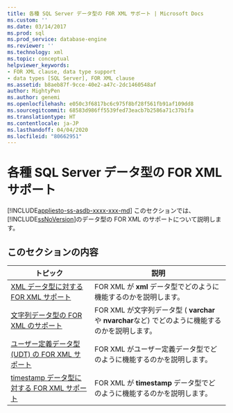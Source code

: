 ```yaml
---
title: 各種 SQL Server データ型の FOR XML サポート | Microsoft Docs
ms.custom: ''
ms.date: 03/14/2017
ms.prod: sql
ms.prod_service: database-engine
ms.reviewer: ''
ms.technology: xml
ms.topic: conceptual
helpviewer_keywords:
- FOR XML clause, data type support
- data types [SQL Server], FOR XML clause
ms.assetid: b8aeb87f-9cce-40e2-a47c-2dc1460548af
author: MightyPen
ms.author: genemi
ms.openlocfilehash: e050c3f6817bc6c975f8bf28f561fb91af109dd8
ms.sourcegitcommit: 68583d986ff5539fed73eacb7b2586a71c37b1fa
ms.translationtype: HT
ms.contentlocale: ja-JP
ms.lasthandoff: 04/04/2020
ms.locfileid: "80662951"
---
```

# <a name="for-xml-support-for-various-sql-server-data-types"></a>各種 SQL Server データ型の FOR XML サポート
[!INCLUDE[appliesto-ss-asdb-xxxx-xxx-md](../../includes/appliesto-ss-asdb-xxxx-xxx-md.md)]
  このセクションでは、 [!INCLUDE[ssNoVersion](../../includes/ssnoversion-md.md)]のデータ型の FOR XML のサポートについて説明します。  
  
## <a name="in-this-section"></a>このセクションの内容  
  
|トピック|説明|  
|-----------|-----------------|  
|[XML データ型に対する FOR XML サポート](../../relational-databases/xml/for-xml-support-for-the-xml-data-type.md)|FOR XML が **xml** データ型でどのように機能するのかを説明します。|  
|[文字列データ型の FOR XML のサポート](../../relational-databases/xml/for-xml-support-for-string-data-types.md)|FOR XML が文字列データ型 ( **varchar** や **nvarchar**など) でどのように機能するのかを説明します。|  
|[ユーザー定義データ型 &#40;UDT&#41; の FOR XML サポート](../../relational-databases/xml/for-xml-support-for-the-user-defined-data-types-udt.md)|FOR XML がユーザー定義データ型でどのように機能するのかを説明します。|  
|[timestamp データ型に対する FOR XML サポート](../../relational-databases/xml/for-xml-support-for-the-timestamp-data-type.md)|FOR XML が **timestamp** データ型でどのように機能するのかを説明します。|  
  
  
